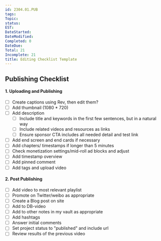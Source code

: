 ```yaml
---
id: 2304.01.PUB
tags: 
Topic: 
status: 
EST: 
DateStarted: 
DateModified: 
Completed: 0
DateDue: 
Total: 21
Incomplete: 21
title: Editing Checklist Template
---
```

## Publishing Checklist
#### 1. Uploading and Publishing
- [ ] Create captions using Rev, then edit them?
- [ ] Add thumbnail (1080 * 720)
- [ ] Add description
	- [ ] Include title and keywords in the first few sentences, but in a natural way
	- [ ] Include related videos and resources as links
	- [ ] Ensure sponsor CTA includes all needed detail and test link
- [ ] Add end screen and end cards if necessary
- [ ] Add chapters/ timestamps if longer than 5 minutes
- [ ] Check monetization settings/mid-roll ad blocks and adjust
- [ ] Add timestamp overview
- [ ] Add pinned comment
- [ ] Add tags and upload video

#### 2. Post Publishing
- [ ] Add video to most relevant playlist
- [ ] Promote on Twitter/weibo as appropriate
- [ ] Create a Blog post on site
- [ ] Add to DB-video
- [ ] Add to other notes in my vault as appropriate
- [ ] Add hashtags
- [ ] Answer initial comments
- [ ] Set project status to "published" and include url
- [ ] Review results of the previous video